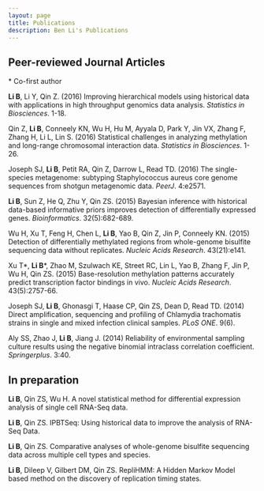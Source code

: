 ```yaml
---
layout: page
title: Publications
description: Ben Li's Publications
---
```

<!--
<div class="navbar">
    <div class="navbar-inner">
        <ul class="nav">
            <li><a href="#book">book</a></li>
            <li><a href="#articles">articles</a></li>
            <li><a href="#editorials">editorials</a></li>
            <li><a href="#letters">letters</a></li>
            <li><a href="#chapters">chapters</a></li>
            <li><a href="#techreports">tech reports</a></li>
            <li><a href="#thesis">dissertation</a></li>
        </ul>
    </div>
</div>
-->




## <a name="articles"></a>Peer-reviewed Journal Articles

\* Co-first author  

**Li B**, Li Y, Qin Z. (2016) Improving hierarchical models using historical data with applications in high throughput genomics data analysis. *Statistics in Biosciences*. 1-18.  

Qin Z, **Li B**, Conneely KN, Wu H, Hu M, Ayyala D, Park Y, Jin VX, Zhang F, Zhang H, Li L, Lin S. (2016) Statistical challenges in analyzing methylation and long-range chromosomal interaction data. *Statistics in Biosciences*. 1-26.  

Joseph SJ, **Li B**, Petit RA, Qin Z, Darrow L, Read TD. (2016) The single-species metagenome: subtyping Staphylococcus aureus core genome sequences from shotgun metagenomic data. *PeerJ*. 4:e2571.    

**Li B**, Sun Z, He Q, Zhu Y, Qin ZS. (2015) Bayesian inference with historical data-based informative priors improves detection of differentially expressed genes. *Bioinformatics*. 32(5):682-689.  

Wu H, Xu T, Feng H, Chen L, **Li B**, Yao B, Qin Z, Jin P, Conneely KN. (2015) Detection of differentially methylated regions from whole-genome bisulfite sequencing data without replicates. *Nucleic Acids Research*. 43(21):e141.  

Xu T\*, **Li B**\*, Zhao M, Szulwach KE, Street RC, Lin L, Yao B, Zhang F, Jin P, Wu H, Qin ZS. (2015) Base-resolution methylation patterns accurately predict transcription factor bindings in vivo. *Nucleic Acids Research*. 43(5):2757-66.  

Joseph SJ, **Li B**, Ghonasgi T, Haase CP, Qin ZS, Dean D, Read TD. (2014) Direct amplification, sequencing and profiling of Chlamydia trachomatis strains in single and mixed infection clinical samples. *PLoS ONE*. 9(6).  

Aly SS, Zhao J, **Li B**, Jiang J. (2014) Reliability of environmental sampling culture results using the negative binomial intraclass correlation coefficient. *Springerplus*. 3:40.  



## In preparation

**Li B**, Qin ZS, Wu H. A novel statistical method for differential expression analysis of single cell RNA-Seq data.  

**Li B**, Qin ZS. IPBTSeq: Using historical data to improve the analysis of RNA-Seq Data.  

**Li B**, Qin ZS. Comparative analyses of whole-genome bisulfite sequencing data across multiple cell types and species.  

**Li B**, Dileep V, Gilbert DM, Qin ZS. RepliHMM: A Hidden Markov Model based method on the discovery of replication timing states.  


